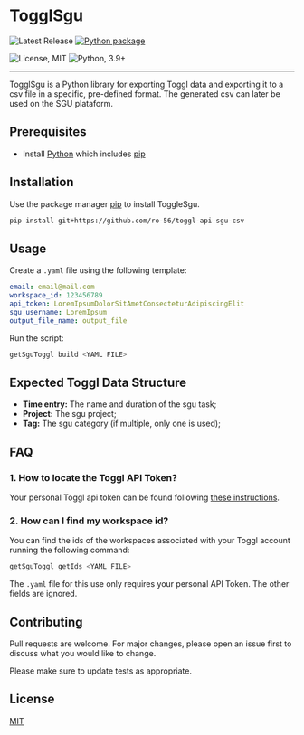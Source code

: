 # TogglSgu

![Latest Release](https://img.shields.io/github/v/release/ro-56/toggl-api-sgu-csv)
[![Python package](https://github.com/ro-56/toggl-api-sgu-csv/actions/workflows/python-package.yml/badge.svg)](https://github.com/ro-56/toggl-api-sgu-csv/actions/workflows/python-package.yml)

![License, MIT](https://img.shields.io/badge/license-MIT-green)
![Python, 3.9+](https://img.shields.io/badge/python-3.9%2B-blue)

---

TogglSgu is a Python library for exporting Toggl data and exporting it to a csv file in a specific, pre-defined format. The generated csv can later be used on the SGU plataform.

## Prerequisites

- Install [Python](https://www.python.org/downloads/) which includes [pip](https://pip.pypa.io/en/stable/)

## Installation

Use the package manager [pip](https://pip.pypa.io/en/stable/) to install ToggleSgu.

```bash
pip install git+https://github.com/ro-56/toggl-api-sgu-csv
```

## Usage
Create a `.yaml` file using the following template:

```yaml
email: email@mail.com
workspace_id: 123456789
api_token: LoremIpsumDolorSitAmetConsecteturAdipiscingElit
sgu_username: LoremIpsum
output_file_name: output_file
```

Run the script:

```bash
getSguToggl build <YAML FILE>
```
## Expected Toggl Data Structure

- **Time entry:** The name and duration of the sgu task;
- **Project:** The sgu project;
- **Tag:** The sgu category (if multiple, only one is used);

## FAQ

### 1. How to locate the Toggl API Token?

Your personal Toggl api token can be found following [these instructions](https://support.toggl.com/en/articles/3116844-where-is-my-api-key-located).

### 2. How can I find my workspace id?

You can find the ids of the workspaces associated with your Toggl account running the following command:

```bash
getSguToggl getIds <YAML FILE>
```

The `.yaml` file for this use only requires your personal API Token. The other fields are ignored.

## Contributing
Pull requests are welcome. For major changes, please open an issue first to discuss what you would like to change.

Please make sure to update tests as appropriate.

## License
[MIT](https://choosealicense.com/licenses/mit/)
